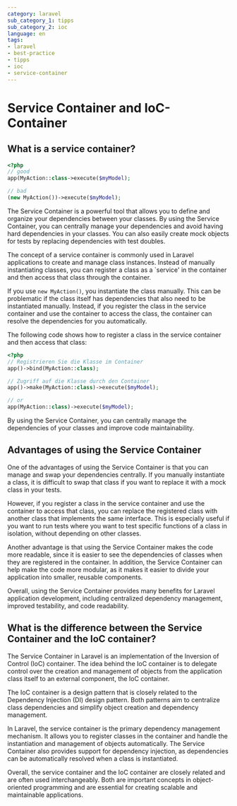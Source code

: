 ```yaml
---
category: laravel
sub_category_1: tipps
sub_category_2: ioc
language: en
tags:
- laravel
- best-practice
- tipps
- ioc
- service-container
---
```


# Service Container and IoC-Container

## What is a service container?

```php
<?php
// good
app(MyAction::class->execute($myModel);

// bad
(new MyAction())->execute($myModel);
```

The Service Container is a powerful tool that allows you to define and organize your dependencies between your classes. By using the Service Container, you can centrally manage your dependencies and avoid having hard dependencies in your classes. You can also easily create mock objects for tests by replacing dependencies with test doubles.

The concept of a service container is commonly used in Laravel applications to create and manage class instances. Instead of manually instantiating classes, you can register a class as a `service' in the container and then access that class through the container.

If you use `new MyAction()`, you instantiate the class manually. This can be problematic if the class itself has dependencies that also need to be instantiated manually. Instead, if you register the class in the service container and use the container to access the class, the container can resolve the dependencies for you automatically.

The following code shows how to register a class in the service container and then access that class:

```php
<?php
// Registrieren Sie die Klasse im Container
app()->bind(MyAction::class);

// Zugriff auf die Klasse durch den Container
app()->make(MyAction::class)->execute($myModel);

// or
app(MyAction::class)->execute($myModel);
```

By using the Service Container, you can centrally manage the dependencies of your classes and improve code maintainability.

## Advantages of using the Service Container

One of the advantages of using the Service Container is that you can manage and swap your dependencies centrally. If you manually instantiate a class, it is difficult to swap that class if you want to replace it with a mock class in your tests.

However, if you register a class in the service container and use the container to access that class, you can replace the registered class with another class that implements the same interface. This is especially useful if you want to run tests where you want to test specific functions of a class in isolation, without depending on other classes.

Another advantage is that using the Service Container makes the code more readable, since it is easier to see the dependencies of classes when they are registered in the container. In addition, the Service Container can help make the code more modular, as it makes it easier to divide your application into smaller, reusable components.

Overall, using the Service Container provides many benefits for Laravel application development, including centralized dependency management, improved testability, and code readability.

## What is the difference between the Service Container and the IoC container?

The Service Container in Laravel is an implementation of the Inversion of Control (IoC) container. The idea behind the IoC container is to delegate control over the creation and management of objects from the application class itself to an external component, the IoC container.

The IoC container is a design pattern that is closely related to the Dependency Injection (DI) design pattern. Both patterns aim to centralize class dependencies and simplify object creation and dependency management.

In Laravel, the service container is the primary dependency management mechanism. It allows you to register classes in the container and handle the instantiation and management of objects automatically. The Service Container also provides support for dependency injection, as dependencies can be automatically resolved when a class is instantiated.

Overall, the service container and the IoC container are closely related and are often used interchangeably. Both are important concepts in object-oriented programming and are essential for creating scalable and maintainable applications.
